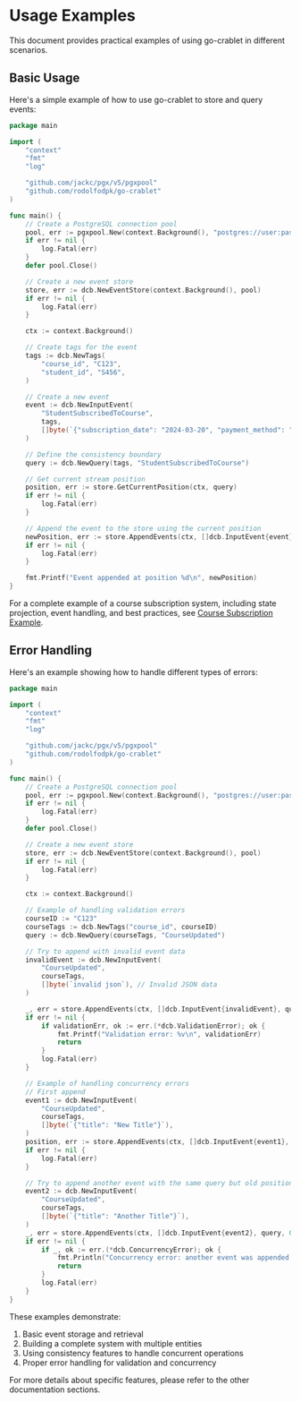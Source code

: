 # Usage Examples

This document provides practical examples of using go-crablet in different scenarios.

## Basic Usage

Here's a simple example of how to use go-crablet to store and query events:

```go
package main

import (
    "context"
    "fmt"
    "log"

    "github.com/jackc/pgx/v5/pgxpool"
    "github.com/rodolfodpk/go-crablet"
)

func main() {
    // Create a PostgreSQL connection pool
    pool, err := pgxpool.New(context.Background(), "postgres://user:pass@localhost:5432/mydb?sslmode=disable")
    if err != nil {
        log.Fatal(err)
    }
    defer pool.Close()

    // Create a new event store
    store, err := dcb.NewEventStore(context.Background(), pool)
    if err != nil {
        log.Fatal(err)
    }

    ctx := context.Background()

    // Create tags for the event
    tags := dcb.NewTags(
        "course_id", "C123",
        "student_id", "S456",
    )

    // Create a new event
    event := dcb.NewInputEvent(
        "StudentSubscribedToCourse", 
        tags, 
        []byte(`{"subscription_date": "2024-03-20", "payment_method": "credit_card"}`),
    )

    // Define the consistency boundary
    query := dcb.NewQuery(tags, "StudentSubscribedToCourse")

    // Get current stream position
    position, err := store.GetCurrentPosition(ctx, query)
    if err != nil {
        log.Fatal(err)
    }

    // Append the event to the store using the current position
    newPosition, err := store.AppendEvents(ctx, []dcb.InputEvent{event}, query, position)
    if err != nil {
        log.Fatal(err)
    }

    fmt.Printf("Event appended at position %d\n", newPosition)
}
```

For a complete example of a course subscription system, including state projection, event handling, and best practices, see [Course Subscription Example](docs/course-subscription.md).

## Error Handling

Here's an example showing how to handle different types of errors:

```go
package main

import (
    "context"
    "fmt"
    "log"

    "github.com/jackc/pgx/v5/pgxpool"
    "github.com/rodolfodpk/go-crablet"
)

func main() {
    // Create a PostgreSQL connection pool
    pool, err := pgxpool.New(context.Background(), "postgres://user:pass@localhost:5432/mydb?sslmode=disable")
    if err != nil {
        log.Fatal(err)
    }
    defer pool.Close()

    // Create a new event store
    store, err := dcb.NewEventStore(context.Background(), pool)
    if err != nil {
        log.Fatal(err)
    }

    ctx := context.Background()

    // Example of handling validation errors
    courseID := "C123"
    courseTags := dcb.NewTags("course_id", courseID)
    query := dcb.NewQuery(courseTags, "CourseUpdated")

    // Try to append with invalid event data
    invalidEvent := dcb.NewInputEvent(
        "CourseUpdated", 
        courseTags, 
        []byte(`invalid json`), // Invalid JSON data
    )

    _, err = store.AppendEvents(ctx, []dcb.InputEvent{invalidEvent}, query, 0)
    if err != nil {
        if validationErr, ok := err.(*dcb.ValidationError); ok {
            fmt.Printf("Validation error: %v\n", validationErr)
            return
        }
        log.Fatal(err)
    }

    // Example of handling concurrency errors
    // First append
    event1 := dcb.NewInputEvent(
        "CourseUpdated", 
        courseTags, 
        []byte(`{"title": "New Title"}`),
    )
    position, err := store.AppendEvents(ctx, []dcb.InputEvent{event1}, query, 0)
    if err != nil {
        log.Fatal(err)
    }

    // Try to append another event with the same query but old position
    event2 := dcb.NewInputEvent(
        "CourseUpdated", 
        courseTags, 
        []byte(`{"title": "Another Title"}`),
    )
    _, err = store.AppendEvents(ctx, []dcb.InputEvent{event2}, query, 0) // Using position 0 instead of the new position
    if err != nil {
        if _, ok := err.(*dcb.ConcurrencyError); ok {
            fmt.Println("Concurrency error: another event was appended to this stream")
            return
        }
        log.Fatal(err)
    }
}
```

These examples demonstrate:
1. Basic event storage and retrieval
2. Building a complete system with multiple entities
3. Using consistency features to handle concurrent operations
4. Proper error handling for validation and concurrency

For more details about specific features, please refer to the other documentation sections. 